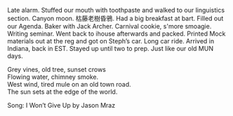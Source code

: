 Late alarm. Stuffed our mouth with toothpaste and walked to our linguistics section. Canyon moon. 枯藤老樹昏鴉. Had a big breakfast at bart. Filled out our Agenda. Baker with Jack Archer. Carnival cookie, s'more smoagie. Writing seminar. Went back to ihouse afterwards and packed. Printed Mock materials out at the reg and got on Steph’s car. Long car ride. Arrived in Indiana, back in EST. Stayed up until two to prep. Just like our old MUN days. 

Grey vines, old tree, sunset crows  
Flowing water, chimney smoke.   
West wind, tired mule on an old town road.  
The sun sets at the edge of the world.

Song: I Won’t Give Up by Jason Mraz